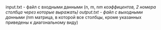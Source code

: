 input.txt - файл с входными данными (n, m, n*m коэффицентов, 2 номера столбца через которые выражать)
output.txt - файл с выходными данными (n*m матрица, в которой все столбцы, кроме указанных приведены к диагональному виду)
